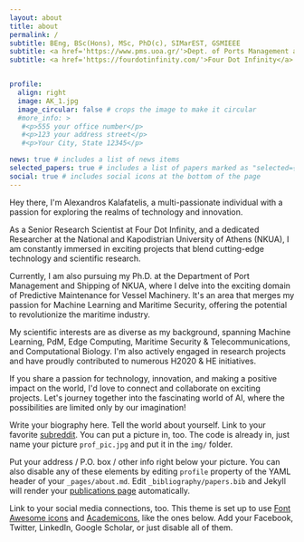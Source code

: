 ```yaml
---
layout: about
title: about
permalink: /
subtitle: BEng, BSc(Hons), MSc, PhD(c), SIMarEST, GSMIEEE 
subtitle: <a href='https://www.pms.uoa.gr/'>Dept. of Ports Management and Shipping, National and Kapodistrian University of Athens</a>. Researcher, (Contacts. Moto. Etc.)
subtitle: <a href='https://fourdotinfinity.com/'>Four Dot Infinity</a>. Senior AI Research Scientist


profile:
  align: right
  image: AK_1.jpg
  image_circular: false # crops the image to make it circular
  #more_info: >
   #<p>555 your office number</p>
   #<p>123 your address street</p>
   #<p>Your City, State 12345</p>

news: true # includes a list of news items
selected_papers: true # includes a list of papers marked as "selected={true}"
social: true # includes social icons at the bottom of the page
---
```


Hey there, I'm Alexandros Kalafatelis, a multi-passionate individual with a passion for exploring the realms of technology and innovation.

As a Senior Research Scientist at Four Dot Infinity, and a dedicated Researcher at the National and Kapodistrian University of Athens (NKUA), I am constantly immersed in exciting projects that blend cutting-edge technology and scientific research.

Currently, I am also pursuing my Ph.D. at the Department of Port Management and Shipping of NKUA, where I delve into the exciting domain of Predictive Maintenance for Vessel Machinery. It's an area that merges my passion for Machine Learning and Maritime Security, offering the potential to revolutionize the maritime industry.

My scientific interests are as diverse as my background, spanning Machine Learning, PdM, Edge Computing, Maritime Security & Telecommunications, and Computational Biology. I'm also actively engaged in research projects and have proudly contributed to numerous H2020 & HE initiatives.

If you share a passion for technology, innovation, and making a positive impact on the world, I'd love to connect and collaborate on exciting projects. Let's journey together into the fascinating world of AI, where the possibilities are limited only by our imagination!


 Write your biography here. Tell the world about yourself. Link to your favorite [subreddit](http://reddit.com). You can put a picture in, too. The code is already in, just name your picture `prof_pic.jpg` and put it in the `img/` folder.

Put your address / P.O. box / other info right below your picture. You can also disable any of these elements by editing `profile` property of the YAML header of your `_pages/about.md`. Edit `_bibliography/papers.bib` and Jekyll will render your [publications page](/al-folio/publications/) automatically.

Link to your social media connections, too. This theme is set up to use [Font Awesome icons](https://fontawesome.com/) and [Academicons](https://jpswalsh.github.io/academicons/), like the ones below. Add your Facebook, Twitter, LinkedIn, Google Scholar, or just disable all of them.
